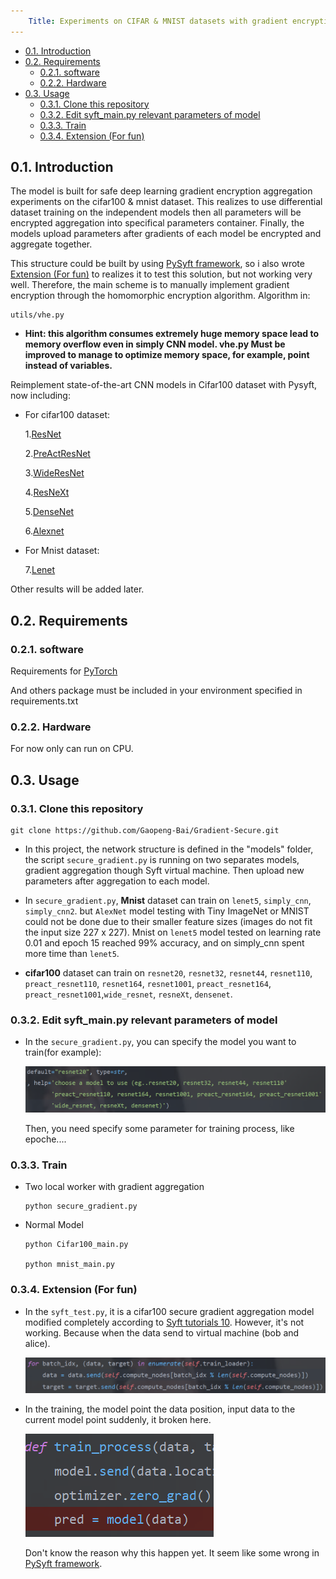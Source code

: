 ```yaml
---
    Title: Experiments on CIFAR & MNIST datasets with gradient encryption.
---
```

<!-- TOC -->

- [0.1. Introduction](#01-introduction)
- [0.2. Requirements](#02-requirements)
    - [0.2.1. software](#021-software)
    - [0.2.2. Hardware](#022-hardware)
- [0.3. Usage](#03-usage)
    - [0.3.1. Clone this repository](#031-clone-this-repository)
    - [0.3.2. Edit syft_main.py relevant parameters of model](#032-edit-syft_mainpy-relevant-parameters-of-model)
    - [0.3.3. Train](#033-train)
    - [0.3.4. Extension (For fun)](#034-extension-for-fun)

<!-- /TOC -->

## 0.1. Introduction

The model is built for safe deep learning gradient encryption aggregation experiments on the cifar100 & mnist dataset. This realizes to use differential dataset training on the independent models then all parameters will be encrypted aggregation into specifical parameters container. Finally, the models upload parameters after gradients of each model be encrypted and aggregate together.

This structure could be built by using [PySyft framework](https://github.com/OpenMined/PySyft), so i also wrote [Extension (For fun)](#extension-for-fun) to realizes it to test this solution, but not working very well. Therefore, the main scheme is to manually implement gradient encryption through the homomorphic encryption algorithm. Algorithm in:

    utils/vhe.py

* **Hint: this algorithm consumes extremely huge memory space lead to memory overflow even in simply CNN model. vhe.py Must be improved to manage to optimize memory space, for example, point instead of variables.**

Reimplement state-of-the-art CNN models in Cifar100 dataset with Pysyft, now including:

- For cifar100 dataset:

  1.[ResNet](https://arxiv.org/abs/1512.03385v1)

  2.[PreActResNet](https://arxiv.org/abs/1603.05027v3)

  3.[WideResNet](https://arxiv.org/abs/1605.07146v4)

  4.[ResNeXt](https://arxiv.org/abs/1611.05431v2)

  5.[DenseNet](https://arxiv.org/abs/1608.06993v4)

  6.[Alexnet](https://arxiv.org/ftp/arxiv/papers/1803/1803.01164.pdf)

- For Mnist dataset:

  7.[Lenet](https://arxiv.org/pdf/1909.12778.pdf)

Other results will be added later.

## 0.2. Requirements

### 0.2.1. software

Requirements for [PyTorch](http://pytorch.org/)

And others package must be included in your environment specified in requirements.txt

### 0.2.2. Hardware

For now only can run on CPU.

## 0.3. Usage

### 0.3.1. Clone this repository

```
git clone https://github.com/Gaopeng-Bai/Gradient-Secure.git
```

* In this project, the network structure is defined in the "models" folder, the script `secure_gradient.py` is running on two separates models, gradient aggregation though Syft virtual machine. Then upload new parameters after aggregation to each model.

- In `secure_gradient.py`, **Mnist** dataset can train on `lenet5`, `simply_cnn`, `simply_cnn2`. but `AlexNet` model testing with Tiny ImageNet or MNIST could not be done due to their smaller feature sizes (images do not fit the input size 227 x 227). Mnist on `lenet5` model tested on learning rate 0.01 and epoch 15 reached 99% accuracy, and on simply_cnn spent more time than `lenet5`.

- **cifar100** dataset can train on `resnet20`, `resnet32`, `resnet44`, `resnet110`, `preact_resnet110`, `resnet164`, `resnet1001`, `preact_resnet164`, `preact_resnet1001`,`wide_resnet`, `resneXt`, `densenet`.

### 0.3.2. Edit syft_main.py relevant parameters of model

- In the `secure_gradient.py`, you can specify the model you want to train(for example):

    ![avatar](images/models.png)

    Then, you need specify some parameter for training process, like epoche....

### 0.3.3. Train

- Two local worker with gradient aggregation

  ```
  python secure_gradient.py
  ```

- Normal Model

  ```
  python Cifar100_main.py

  python mnist_main.py
  ```

### 0.3.4. Extension (For fun)

* In the `syft_test.py`, it is a cifar100 secure gradient aggregation model modified completely according to [Syft tutorials 10](https://github.com/OpenMined/PySyft/blob/master/examples/tutorials/Part%2010%20-%20Federated%20Learning%20with%20Secure%20Aggregation.ipynb). However, it's not working. Because when the data send to virtual machine (bob and alice).

     ![avatar](images/data_pro.png)

* In the training, the model point the data position, input data to the current model point suddenly, it broken here.
 
  ![avatar](images/pro.png)

  Don't know the reason why this happen yet. It seem like some wrong in [PySyft framework](https://github.com/OpenMined/PySyft).
